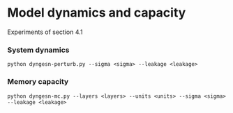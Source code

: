 # Model dynamics and capacity

Experiments of section 4.1

### System dynamics

```
python dyngesn-perturb.py --sigma <sigma> --leakage <leakage>
```

### Memory capacity

```
python dyngesn-mc.py --layers <layers> --units <units> --sigma <sigma> --leakage <leakage>
```


